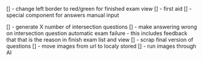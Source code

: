 []  - change left border to red/green for finished exam view
[]  - first aid
[]  - special component for answers manual input

[]  - generate X number of intersection questions
[] 
    - make answering wrong on intersection question automatic exam failure 
    - this includes feedback that that is the reason in finish exam list and view
[]  - scrap final version of questions
[]  - move images from url to localy stored
[]  - run images through AI
